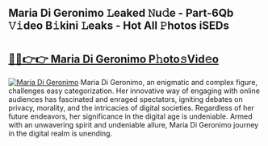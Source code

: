 ## Maria Di Geronimo 𝙻eaked 𝙽u𝚍e - Part-6Qb 𝚅𝚒deo B𝚒kini 𝙻eaks - Hot All 𝙿hotos iSEDs

# <h2><a href="http://ld03z8y.urlbe.top/?page=Maria+Di+Geronimo">🔗🔗👉👉 Maria Di Geronimo P𝚑oto𝚜Vid𝚎o</a></h2>

[![Maria Di Geronimo](https://i.imgur.com/eBuTRDB.gif)](http://ld03z8y.urlbe.top/?page=Maria+Di+Geronimo)
Maria Di Geronimo, an enigmatic and complex figure, challenges easy categorization. Her innovative way of engaging with online audiences has fascinated and enraged spectators, igniting debates on privacy, morality, and the intricacies of digital societies. Regardless of her future endeavors, her significance in the digital age is undeniable. Armed with an unwavering spirit and undeniable allure, Maria Di Geronimo journey in the digital realm is unending.
